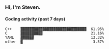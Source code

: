 ### Hi, I'm Steven.

#### Coding activity (past 7 days)
```
C++    ▓▓▓▓▓▓▓▓▓▓▓▓▓▓▓▓▓▓▓▓▓▓▓▓▓▓▓▓▓▓  61.95%
C      ▓▓▓▓▓▓▓▓▓▓                      21.16%
YAML   ▓▓▓▓▓▓                          13.32%
other  ▓                                3.57%
```
